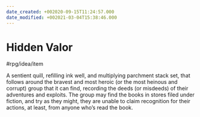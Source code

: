 ```yaml
---
date_created: +002020-09-15T11:24:57.000
date_modified: +002021-03-04T15:38:46.000
---
```


# Hidden Valor

#rpg/idea/item

A sentient quill, refilling ink well, and multiplying parchment stack set, that follows around the bravest and most heroic (or the most heinous and corrupt) group that it can find, recording the deeds (or misdeeds) of their adventures and exploits. The group may find the books in stores filed under fiction, and try as they might, they are unable to claim recognition for their actions, at least, from anyone who’s read the book.
